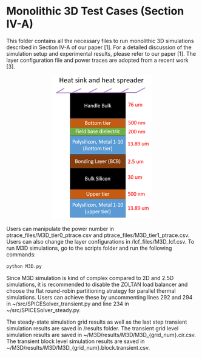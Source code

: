 # Monolithic 3D Test Cases (Section IV-A)
This folder contains all the necessary files to run monolithic 3D simulations described in Section IV-A of our paper [1].
For a detailed discussion of the simulation setup and experimental results, please refer to our paper [1].
The layer configuration file and power traces are adopted from a recent work [3].

<p align="center">
<img src= "/image/M3D.png" />
</p>

Users can manipulate the power number in ptrace_files/M3D_tier0_ptrace.csv and ptrace_files/M3D_tier1_ptrace.csv. 
Users can also change the layer configurations in /lcf_files/M3D_lcf.csv.
To run M3D simulations, go to the scripts folder and run the following commands:

```python
python M3D.py
```
Since M3D simulation is kind of complex compared to 2D and 2.5D simulations, it is recommended to disable the ZOLTAN load balancer and choose the flat round-robin partitioning strategy for parallel thermal simulations. Users can achieve these by uncommenting lines 292 and 294 in ~/src/SPICESolver_transient.py and line 234 in ~/src/SPICESolver_steady.py.


The steady-state simulation grid results as well as the last step transient simulation results are saved in /results folder.
The transient grid level simulation results are saved in ~/M3D/results/M3D/M3D_{grid_num}.cir.csv. 
The transient block level simulation results are saved in ~/M3D/results/M3D/M3D_{grid_num}.block.transient.csv. 
